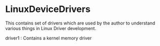# LinuxDeviceDrivers

This contains set of drivers which are used by the author to understand various things in Linux Driver development.

driver1 : Contains a kernel memory driver
